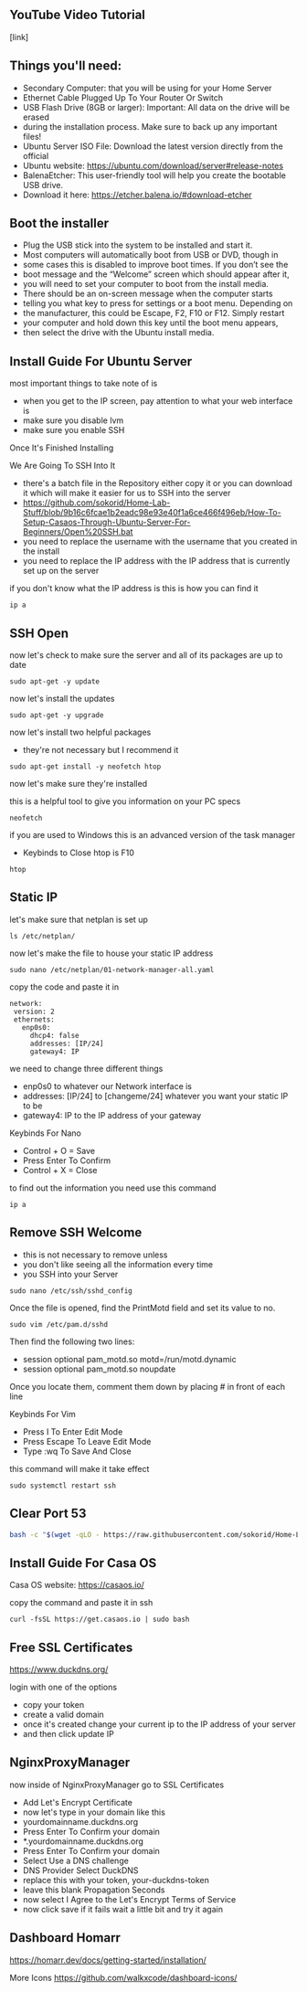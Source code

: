 ## YouTube Video Tutorial
[link]

## Things you'll need:

- Secondary Computer: that you will be using for your Home Server
- Ethernet Cable Plugged Up To Your Router Or Switch
- USB Flash Drive (8GB or larger): Important: All data on the drive will be erased 
- during the installation process. Make sure to back up any important files!
- Ubuntu Server ISO File: Download the latest version directly from the official
- Ubuntu website: https://ubuntu.com/download/server#release-notes
- BalenaEtcher: This user-friendly tool will help you create the bootable USB drive. 
- Download it here: https://etcher.balena.io/#download-etcher

## Boot the installer

- Plug the USB stick into the system to be installed and start it.
- Most computers will automatically boot from USB or DVD, though in 
- some cases this is disabled to improve boot times. If you don’t see the 
- boot message and the “Welcome” screen which should appear after it, 
- you will need to set your computer to boot from the install media.
- There should be an on-screen message when the computer starts 
- telling you what key to press for settings or a boot menu. Depending on 
- the manufacturer, this could be Escape, F2, F10 or F12. Simply restart 
- your computer and hold down this key until the boot menu appears, 
- then select the drive with the Ubuntu install media.

## Install Guide For Ubuntu Server
most important things to take note of is
- when you get to the IP screen, pay attention to what your web interface is
- make sure you disable lvm
- make sure you enable SSH

Once It's Finished Installing

We Are Going To SSH Into It
- there's a batch file in the Repository either copy it or you can download it which will make it easier for us to SSH into the server
- https://github.com/sokorid/Home-Lab-Stuff/blob/9b16c6fcae1b2eadc98e93e40f1a6ce466f496eb/How-To-Setup-Casaos-Through-Ubuntu-Server-For-Beginners/Open%20SSH.bat
- you need to replace the username with the username that you created in the install
- you need to replace the IP address with the IP address that is currently set up on the server

if you don't know what the IP address is this is how you can find it
```Command
ip a
```
## SSH Open

now let's check to make sure the server and all of its packages are up to date
```Command
sudo apt-get -y update
```
now let's install the updates
```Command
sudo apt-get -y upgrade
```

now let's install two helpful packages
- they're not necessary but I recommend it
```Command
sudo apt-get install -y neofetch htop
```
now let's make sure they're installed

this is a helpful tool to give you information on your PC specs
```Command
neofetch
```

if you are used to Windows this is an advanced version of the task manager
- Keybinds to Close htop is F10
```Command
htop
```


## Static IP

let's make sure that netplan is set up
```Command
ls /etc/netplan/
```

now let's make the file to house your static IP address
```Command
sudo nano /etc/netplan/01-network-manager-all.yaml
```

copy the code and paste it in
```text
network:
 version: 2
 ethernets:
   enp0s0:
     dhcp4: false
     addresses: [IP/24]
     gateway4: IP
```
we need to change three different things
- enp0s0 to whatever our Network interface is 
- addresses: [IP/24] to [changeme/24] whatever you want your static IP to be
- gateway4: IP to the IP address of your gateway

Keybinds For Nano
- Control + O = Save
- Press Enter To Confirm
- Control + X = Close

to find out the information you need use this command
```Command
ip a
```

## Remove SSH Welcome
- this is not necessary to remove unless 
- you don't like seeing all the information every time 
- you SSH into your Server

```Command
sudo nano /etc/ssh/sshd_config
```
Once the file is opened, find the PrintMotd field and set its value to no.

```Command
sudo vim /etc/pam.d/sshd
```
Then find the following two lines:
- session    optional     pam_motd.so  motd=/run/motd.dynamic
- session    optional     pam_motd.so noupdate

Once you locate them, comment them down by placing # in front of each line

Keybinds For Vim
- Press I To Enter Edit Mode
- Press Escape To Leave Edit Mode
- Type :wq To Save And Close

this command will make it take effect
```Command
sudo systemctl restart ssh
```

## Clear Port 53
```bash
bash -c "$(wget -qLO - https://raw.githubusercontent.com/sokorid/Home-Lab-Stuff/main/How-To-Setup-Casaos-Through-Ubuntu-Server-For-Beginners/Clear_Port_53.sh)"
```

## Install Guide For Casa OS
Casa OS website:
https://casaos.io/

copy the command and paste it in ssh
```curl
curl -fsSL https://get.casaos.io | sudo bash
```

## Free SSL Certificates
https://www.duckdns.org/

login with one of the options
- copy your token
- create a valid domain
- once it's created change your current ip to the IP address of your server
- and then click update IP
 
## NginxProxyManager
now inside of NginxProxyManager go to SSL Certificates
- Add Let's Encrypt Certificate
- now let's type in your domain like this
- yourdomainname.duckdns.org
- Press Enter To Confirm your domain
- *.yourdomainname.duckdns.org
- Press Enter To Confirm your domain
- Select Use a DNS challenge
- DNS Provider Select DuckDNS
- replace this with your token, your-duckdns-token
- leave this blank Propagation Seconds
- now select I Agree to the Let's Encrypt Terms of Service
- now click save
if it fails wait a little bit and try it again

## Dashboard Homarr
https://homarr.dev/docs/getting-started/installation/

More Icons
https://github.com/walkxcode/dashboard-icons/
